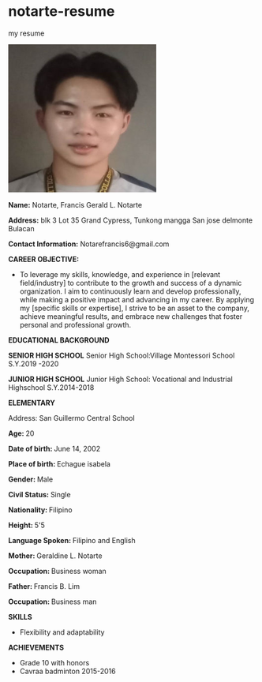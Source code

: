 # notarte-resume
my resume

![jh](https://github.com/Francissfdasdf/notarte-resume/blob/main/imresizer-1685202267396.jpg)

  <p> <strong>Name:</strong> Notarte, Francis Gerald L. Notarte
  <p> <strong>Address:</strong> blk 3 Lot 35 Grand Cypress, Tunkong mangga San jose delmonte Bulacan
  <p> <strong>Contact Information:</strong> Notarefrancis6@gmail.com
    
  <p> <strong>CAREER OBJECTIVE:</strong>
  <ul>
    <li>To leverage my skills, knowledge, and experience in [relevant field/industry] to contribute to the growth and success of a dynamic organization. I aim to continuously learn and develop professionally, while making a positive impact and advancing in my career. By applying my [specific skills or expertise], I strive to be an asset to the company, achieve meaningful results, and embrace new challenges that foster personal and professional growth.</li>
  </ul>
    
  <p><strong>EDUCATIONAL BACKGROUND</strong>
  <p><strong>SENIOR HIGH SCHOOL</strong>
Senior High School:Village Montessori School
S.Y.2019 -2020
  <p><strong>JUNIOR HIGH SCHOOL</strong>
Junior High School: Vocational and Industrial Highschool
S.Y.2014-2018
  <p><strong>ELEMENTARY</strong>
  <p>Address: San Guillermo Central School
    
  <p>  <strong>Age: </strong>20
  <p>  <strong>Date of birth: </strong>June 14, 2002
  <p>  <strong>Place of birth: </strong>Echague isabela
  <p>  <strong>Gender: </strong>Male
  <p>  <strong>Civil Status: </strong>Single
  <p>  <strong>Nationality: </strong>Filipino
  <p>  <strong>Height: </strong>5'5
  <p>  <strong>Language Spoken: </strong>Filipino and English
  <p>  <strong>Mother: </strong>Geraldine L. Notarte
  <p>  <strong>Occupation: </strong>Business woman
  <p>  <strong>Father: </strong>Francis B. Lim
  <p>  <strong>Occupation: </strong>Business man
    
  <p>  <strong>SKILLS</strong>
  <ul>
    <li>Flexibility and adaptability</li>
  </ul>
  
  <p>  <strong>ACHIEVEMENTS</strong>
  <ul>
    <li>Grade 10 with honors
    <li>Cavraa badminton 2015-2016</li>
  </ul>
